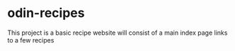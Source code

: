 # odin-recipes
This project is a basic recipe website 
will consist of a main index page
links to a few recipes
